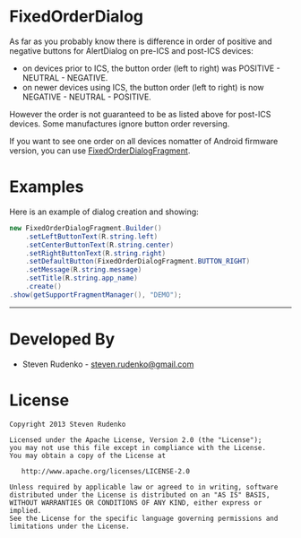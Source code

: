 FixedOrderDialog
================

As far as you probably know there is difference in order of positive and negative buttons for AlertDialog on pre-ICS and post-ICS devices:
  - on devices prior to ICS, the button order (left to right) was POSITIVE - NEUTRAL - NEGATIVE.
  - on newer devices using ICS, the button order (left to right) is now NEGATIVE - NEUTRAL - POSITIVE.

However the order is not guaranteed to be as listed above for post-ICS devices. Some manufactures ignore button order reversing.

If you want to see one order on all devices nomatter of Android firmware version, you can use [FixedOrderDialogFragment](/src/shared/dialog/fixedorderdialog/FixedOrderDialogFragment.java).

Examples
=============

Here is an example of dialog creation and showing:
```java
new FixedOrderDialogFragment.Builder()
    .setLeftButtonText(R.string.left)
    .setCenterButtonText(R.string.center)
    .setRightButtonText(R.string.right)
    .setDefaultButton(FixedOrderDialogFragment.BUTTON_RIGHT)
    .setMessage(R.string.message)
    .setTitle(R.string.app_name)
    .create()
.show(getSupportFragmentManager(), "DEMO");
```

-------------------------------------------------------------------------------

Developed By
============

* Steven Rudenko - <steven.rudenko@gmail.com>

License
=======

    Copyright 2013 Steven Rudenko

    Licensed under the Apache License, Version 2.0 (the "License");
    you may not use this file except in compliance with the License.
    You may obtain a copy of the License at

       http://www.apache.org/licenses/LICENSE-2.0

    Unless required by applicable law or agreed to in writing, software
    distributed under the License is distributed on an "AS IS" BASIS,
    WITHOUT WARRANTIES OR CONDITIONS OF ANY KIND, either express or implied.
    See the License for the specific language governing permissions and
    limitations under the License.
